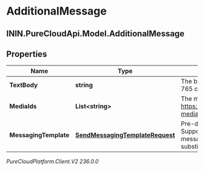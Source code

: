 # AdditionalMessage

## ININ.PureCloudApi.Model.AdditionalMessage

## Properties

|Name | Type | Description | Notes|
|------------ | ------------- | ------------- | -------------|
| **TextBody** | **string** | The body of the text message.  Maximum character counts are: SMS - 765 characters, other channels - 2000 characters. | |
| **MediaIds** | **List&lt;string&gt;** | The media ids associated with the text message. See https://developer.genesys.cloud/api/rest/v2/conversations/messaging-media-upload for example usage. | [optional] |
| **MessagingTemplate** | [**SendMessagingTemplateRequest**](SendMessagingTemplateRequest) | Pre-defined message templates for structured communications. Supports various template types including WhatsApp business messaging templates, forms and canned responses with variable substitution. | [optional] |



_PureCloudPlatform.Client.V2 236.0.0_
